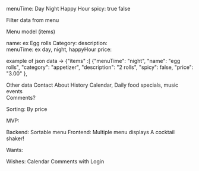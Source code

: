 menuTime:
	Day
	Night
	Happy Hour
spicy:
	true
	false


Filter data from menu

Menu model
(items)

name: ex Egg rolls
Category:
description:  
menuTime: ex day, night, happyHour
price:

example of json data →
{"items" :[
  {"menuTime": "night",
    "name": "egg rolls",
    "category": "appetizer",
    "description": "2 rolls",
    "spicy": false,
    "price": "3.00"
  },


Other data
Contact
About
History
Calendar, Daily food specials, music events  
Comments?

Sorting:
By price



MVP:

Backend:
	Sortable menu
Frontend:
	Multiple menu displays
A cocktail shaker!

Wants:

Wishes:
Calendar
Comments with Login
